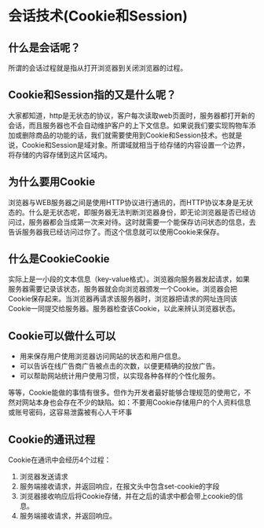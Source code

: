 # 会话技术(Cookie和Session)

## 什么是会话呢？
所谓的会话过程就是指从打开浏览器到关闭浏览器的过程。

## Cookie和Session指的又是什么呢？
大家都知道，http是无状态的协议，客户每次读取web页面时，服务器都打开新的会话，而且服务器也不会自动维护客户的上下文信息。如果说我们要实现购物车添加或删除商品的功能的话，我们就需要使用到Cookie和Session技术。也就是说，Cookie和Session是域对象。所谓域就相当于给存储的内容设置一个边界，将存储的内容存储到这片区域内。

## 为什么要用Cookie
浏览器与WEB服务器之间是使用HTTP协议进行通讯的，而HTTP协议本身是无状态的。什么是无状态呢，即服务器无法判断浏览器身份，即无论浏览器是否已经访问过，服务器都会当成第一次来对待。这时就需要一个能保存访问状态的信息，去告诉服务器我已经访问过你了。而这个信息就可以使用Cookie来保存。

## 什么是CookieCookie
实际上是一小段的文本信息（key-value格式）。浏览器向服务器发起请求，如果服务器需要记录该状态，服务器就会向浏览器颁发一个Cookie。浏览器会把Cookie保存起来。当浏览器再请求该服务器时，浏览器把请求的网址连同该Cookie一同提交给服务器。服务器检查该Cookie，以此来辨认浏览器状态。

## Cookie可以做什么可以
* 用来保存用户使用浏览器访问网站的状态和用户信息。
* 可以告诉在线广告商广告被点击的次数，以便更精确的投放广告。
* 可以帮助网站统计用户使用习惯，以实现各种各样的个性化服务。  

等等，Cookie能做的事情有很多。但作为开发者最好能够合理规范的使用它，不然对网站本身也会存在不少的缺陷。如：不要用Cookie存储用户的个人资料信息或账号密码，这容易泄露被有心人干坏事

## Cookie的通讯过程

Cookie在通讯中会经历4个过程：
1. 浏览器发送请求
2. 服务端接收请求，并返回响应，在报文头中包含set-cookie的字段
3. 浏览器接收响应后将Cookie存储，并在之后的请求中都会带上cookie的信息。
4. 服务端接收请求，并返回响应。